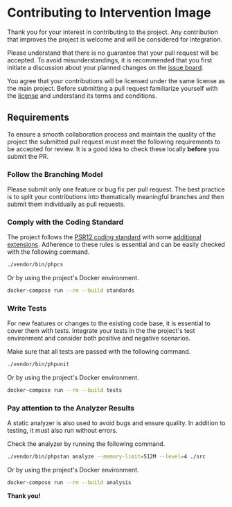 # Contributing to Intervention Image

Thank you for your interest in contributing to the project. Any contribution
that improves the project is welcome and will be considered for integration.

Please understand that there is no guarantee that your pull request will be
accepted. To avoid misunderstandings, it is recommended that you first initiate
a discussion about your planned changes on the [issue
board](https://github.com/Intervention/image/issues).

You agree that your contributions will be licensed under the same license as
the main project. Before submitting a pull request familiarize yourself with
the [license](LICENSE) and understand its terms and conditions.

## Requirements

To ensure a smooth collaboration process and maintain the quality of the
project the submitted pull request must meet the following requirements to be
accepted for review. It is a good idea to check these locally **before** you
submit the PR.

### Follow the Branching Model

Please submit only one feature or bug fix per pull request. The best practice
is to split your contributions into thematically meaningful branches and then
submit them individually as pull requests.

### Comply with the Coding Standard

The project follows the [PSR12 coding
standard](https://www.php-fig.org/psr/psr-12/) with some [additional
extensions](phpcs.xml.dist). Adherence to these rules is essential and can be
easily checked with the following command.

```bash
./vendor/bin/phpcs
```

Or by using the project's Docker environment.

```bash
docker-compose run --rm --build standards
```

### Write Tests

For new features or changes to the existing code base, it is essential to cover
them with tests. Integrate your tests in the  the project's test environment
and consider both positive and negative scenarios.

Make sure that all tests are passed with the following command.

```bash
./vendor/bin/phpunit
```

Or by using the project's Docker environment.

```bash
docker-compose run --rm --build tests
```

### Pay attention to the Analyzer Results

A static analyzer is also used to avoid bugs and ensure quality. In addition to
testing, it must also run without errors.

Check the analyzer by running the following command.

```bash
./vendor/bin/phpstan analyze --memory-limit=512M --level=4 ./src
```

Or by using the project's Docker environment.

```bash
docker-compose run --rm --build analysis
```

**Thank you!**
